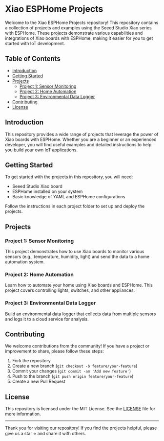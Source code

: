 # Xiao ESPHome Projects

Welcome to the Xiao ESPHome Projects repository! This repository contains a collection of projects and examples using the Seeed Studio Xiao series with ESPHome. These projects demonstrate various capabilities and integrations of Xiao boards with ESPHome, making it easier for you to get started with IoT development.

## Table of Contents
- [Introduction](#introduction)
- [Getting Started](#getting-started)
- [Projects](#projects)
  - [Project 1: Sensor Monitoring](#project-1-sensor-monitoring)
  - [Project 2: Home Automation](#project-2-home-automation)
  - [Project 3: Environmental Data Logger](#project-3-environmental-data-logger)
- [Contributing](#contributing)
- [License](#license)

## Introduction
This repository provides a wide range of projects that leverage the power of Xiao boards with ESPHome. Whether you are a beginner or an experienced developer, you will find useful examples and detailed instructions to help you build your own IoT applications.

## Getting Started
To get started with the projects in this repository, you will need:
- Seeed Studio Xiao board
- ESPHome installed on your system
- Basic knowledge of YAML and ESPHome configurations

Follow the instructions in each project folder to set up and deploy the projects.

## Projects

### Project 1: Sensor Monitoring
This project demonstrates how to use Xiao boards to monitor various sensors (e.g., temperature, humidity, light) and send the data to a home automation system.

### Project 2: Home Automation
Learn how to automate your home using Xiao boards and ESPHome. This project covers controlling lights, switches, and other appliances.

### Project 3: Environmental Data Logger
Build an environmental data logger that collects data from multiple sensors and logs it to a cloud service for analysis.

## Contributing
We welcome contributions from the community! If you have a project or improvement to share, please follow these steps:
1. Fork the repository
2. Create a new branch (`git checkout -b feature/your-feature`)
3. Commit your changes (`git commit -am 'Add new feature'`)
4. Push to the branch (`git push origin feature/your-feature`)
5. Create a new Pull Request

## License
This repository is licensed under the MIT License. See the [LICENSE](LICENSE) file for more information.

---

Thank you for visiting our repository! If you find the projects helpful, please give us a star ⭐ and share it with others.
